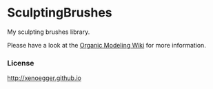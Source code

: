 # SculptingBrushes
My sculpting brushes library.

Please have a look at the [Organic Modeling Wiki](https://github.com/XenoEgger/OrganicModelingWiki/wiki) for more information.

### License
http://xenoegger.github.io
